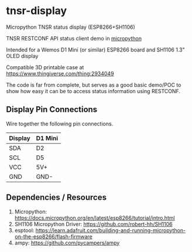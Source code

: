 # tnsr-display
Micropython TNSR status display (ESP8266+SH1106)

TNSR RESTCONF API status client demo in [micropython](https://docs.micropython.org/en/latest/index.html)

Intended for a Wemos D1 Mini (or similar) ESP8266 board and SH1106 1.3" OLED display

Compatible 3D printable case at https://www.thingiverse.com/thing:2934049

The code is far from complete, but serves as a good basic demo/POC to show how easy it can be to access status information using RESTCONF.

## Display Pin Connections

Wire together the following pin connections.

| Display | D1 Mini |
|---------|---------|
| SDA     | D2      |
| SCL     | D5      |
| VCC     | 5V+     |
| GND     | GND-    |

## Dependencies / Resources

1. Micropython: https://docs.micropython.org/en/latest/esp8266/tutorial/intro.html
2. SH1106 Micropython Driver: https://github.com/robert-hh/SH1106
3. esptool: https://learn.adafruit.com/building-and-running-micropython-on-the-esp8266/flash-firmware
4. ampy: https://github.com/pycampers/ampy